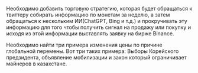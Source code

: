 Необходимо добавить торговую стратегию, которая будет обращаться к твиттеру собирать информацию по монетам за неделю, а затем обращаться к нескольким ИИ(ChatGPT, Bing и т.д.) и прокручивать эту информацию для того чтобы получить сигнал на продажу или покупку и исходя из этой информации выставлять заявку на бирже Binance.

Необходимо найти три примера изменения цены по причине глобальной перемены. Вот три таких примера: Выборы Корейского предзидента, объявление мобилизации и закон который ограничивает майнеров в казахстане.